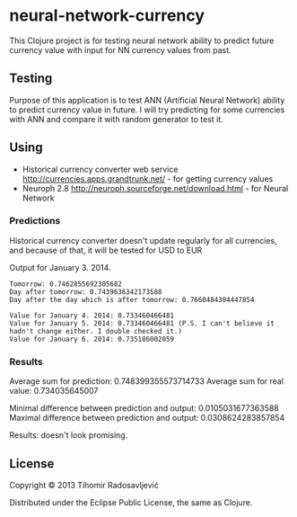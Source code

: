 # neural-network-currency

This Clojure project is for testing neural network ability to predict future currency value with input for NN currency values from past.

## Testing

Purpose of this application is to test ANN (Artificial Neural Network) ability to predict currency value in future. I will try predicting for some currencies with ANN and compare it with random generator to test it.

## Using

 - Historical currency converter web service http://currencies.apps.grandtrunk.net/ - for getting currency values
 - Neuroph 2.8 http://neuroph.sourceforge.net/download.html - for Neural Network

### Predictions

Historical currency converter doesn't update regularly for all currencies, and because of that, it will be tested for USD to EUR

Output for January 3. 2014.
```
Tomorrow: 0.7462855692305682
Day after tomorrow: 0.7439636342173588
Day after the day which is after tomorrow: 0.7660484304447854
```

```
Value for January 4. 2014: 0.733460466481
Value for January 5. 2014: 0.733460466481 (P.S. I can't believe it hadn't change either. I double checked it.)
Value for January 6. 2014: 0.735186002059
```

### Results

Average sum for prediction: 0.748399355573714733
Average sum for real value: 0.734035645007

Minimal difference between prediction and output: 0.0105031677363588
Maximal difference between prediction and output: 0.0308624283857854

Results: doesn't look promising.
 
## License

Copyright © 2013 Tihomir Radosavljević

Distributed under the Eclipse Public License, the same as Clojure.
